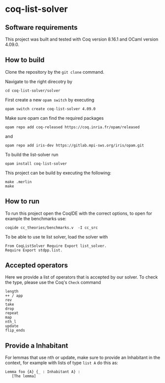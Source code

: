 # coq-list-solver

## Software requirements

This project was built and tested with Coq version 8.16.1 and OCaml version 4.09.0.

## How to build

Clone the repository by the ```git clone``` command.

Navigate to the right direcotry by 
```
cd coq-list-solver/solver
```

First create a new `opam switch` by executing

```
opam switch create coq-list-solver 4.09.0
```

Make sure opam can find the required packages

```
opam repo add coq-released https://coq.inria.fr/opam/released
```
and
```
opam repo add iris-dev https://gitlab.mpi-sws.org/iris/opam.git
```

To build the list-solver run
``` 
opam install coq-list-solver
```


This project can be build by executing the following:
```
make .merlin
make
```
  
## How to run

To run this project open the CoqIDE with the correct options, to open for example the benchmarks use:

```coqide cc_theories/benchmarks.v  -I cc_src```

To be able to use te list solver, load the solver with 
```
From CoqListSolver Require Export list_solver.
Require Export stdpp.list.
```

## Accepted operators

Here we provide a list of operators that is accepted by our solver. To check the type, please use the Coq's `Check` command

```
length
++ / app
rev
take
drop
repeat
map
nth_l
update
flip_ends
```

## Provide a Inhabitant

For lemmas that use nth or update, make sure to provide an Inhabitant in the context, for example with lists of type `list A` do this as:

```
Lemma foo {A} {_ : Inhabitant A} :
   [The lemma]
```
